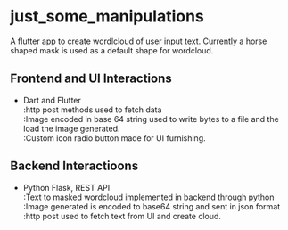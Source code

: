 # just_some_manipulations
A flutter app to create wordlcloud of user input text. 
Currently a horse shaped mask is used as a default shape for wordcloud.

## Frontend and UI Interactions
- Dart and Flutter<br/>
    :http post methods used to fetch data<br/>
    :Image encoded in base 64 string used to write bytes to a file and the load the image generated.<br/>
    :Custom icon radio button made for UI furnishing.<br/>
## Backend Interactioons
- Python Flask, REST API<br/>
    :Text to masked wordcloud implemented in backend through python<br/>
    :Image generated is encoded to base64 string and sent in json format<br/>
    :http post used to fetch text from UI and create cloud.<br/>
